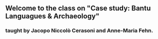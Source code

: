 ## Welcome to the class on "Case study: Bantu Languagues & Archaeology"
### taught by Jacopo Niccolò Cerasoni and Anne-Maria Fehn.
